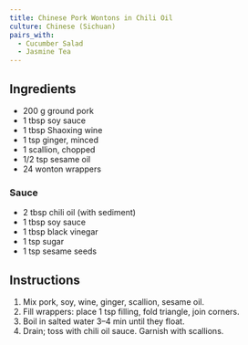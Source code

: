 ```yaml
---
title: Chinese Pork Wontons in Chili Oil
culture: Chinese (Sichuan)
pairs_with:
  - Cucumber Salad
  - Jasmine Tea
---
```


## Ingredients
- 200 g ground pork
- 1 tbsp soy sauce
- 1 tbsp Shaoxing wine
- 1 tsp ginger, minced
- 1 scallion, chopped
- 1/2 tsp sesame oil
- 24 wonton wrappers

### Sauce
- 2 tbsp chili oil (with sediment)
- 1 tbsp soy sauce
- 1 tbsp black vinegar
- 1 tsp sugar
- 1 tsp sesame seeds

## Instructions
1. Mix pork, soy, wine, ginger, scallion, sesame oil.
2. Fill wrappers: place 1 tsp filling, fold triangle, join corners.
3. Boil in salted water 3–4 min until they float.
4. Drain; toss with chili oil sauce. Garnish with scallions.
